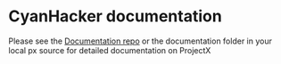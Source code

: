 CyanHacker documentation
===========

Please see the [Documentation repo](https://github.com/ProjectX-Android/Documentation) or the documentation folder in your local px source for detailed documentation on ProjectX
